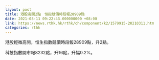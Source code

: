 ```yaml
---
layout: post
title: 港股高開2點　恒指競價時段報28909點
date: 2021-03-11 09:22:43.000000000 +08:00
link: https://news.rthk.hk/rthk/ch/component/k2/1579915-20210311.htm
categories: rthk
---
```


港股輕微高開，恒生指數競價時段報28909點，升2點。

科技指數開市報8232點，升16點，升幅0.2%。
